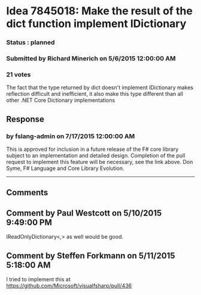 # Idea 7845018: Make the result of the dict function implement IDictionary #

### Status : planned

### Submitted by Richard Minerich on 5/6/2015 12:00:00 AM

### 21 votes

The fact that the type returned by dict doesn't implement IDictionary makes reflection difficult and inefficient, it also make this type different than all other .NET Core Dictionary implementations



## Response 
### by fslang-admin on 7/17/2015 12:00:00 AM

This is approved for inclusion in a future release of the F# core library subject to an implementation and detailed design. Completion of the pull request to implement this feature will be necessary, see the link above.
Don Syme, F# Language and Core Library Evolution.

------------------------
## Comments


## Comment by Paul Westcott on 5/10/2015 9:49:00 PM
IReadOnlyDictionary<_,_> as well would be good.


## Comment by Steffen Forkmann on 5/11/2015 5:18:00 AM
I tried to implement this at https://github.com/Microsoft/visualfsharp/pull/436

